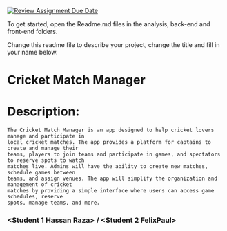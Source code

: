 [![Review Assignment Due Date](https://classroom.github.com/assets/deadline-readme-button-22041afd0340ce965d47ae6ef1cefeee28c7c493a6346c4f15d667ab976d596c.svg)](https://classroom.github.com/a/twPj_hbU)

To get started, open the Readme.md files in the analysis, back-end and front-end folders.

Change this readme file to describe your project, change the title and fill in your name below.

# Cricket Match Manager
# Description:
    The Cricket Match Manager is an app designed to help cricket lovers manage and participate in
    local cricket matches. The app provides a platform for captains to create and manage their
    teams, players to join teams and participate in games, and spectators to reserve spots to watch
    matches live. Admins will have the ability to create new matches, schedule games between
    teams, and assign venues. The app will simplify the organization and management of cricket
    matches by providing a simple interface where users can access game schedules, reserve
    spots, manage teams, and more. 

### \<Student 1 Hassan Raza\> / \<Student 2 FelixPaul\>
